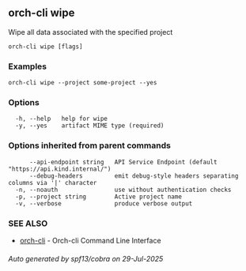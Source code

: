 ## orch-cli wipe

Wipe all data associated with the specified project

```
orch-cli wipe [flags]
```

### Examples

```
orch-cli wipe --project some-project --yes
```

### Options

```
  -h, --help   help for wipe
  -y, --yes    artifact MIME type (required)
```

### Options inherited from parent commands

```
      --api-endpoint string   API Service Endpoint (default "https://api.kind.internal/")
      --debug-headers         emit debug-style headers separating columns via '|' character
  -n, --noauth                use without authentication checks
  -p, --project string        Active project name
  -v, --verbose               produce verbose output
```

### SEE ALSO

* [orch-cli](orch-cli.md)	 - Orch-cli Command Line Interface

###### Auto generated by spf13/cobra on 29-Jul-2025
